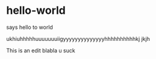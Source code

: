 # hello-world
says hello to world

ukhiuhhhhhuuuuuuuiigyyyyyyyyyyyyyyhhhhhhhhhhkj jkjh

This is an edit
blabla
u suck
